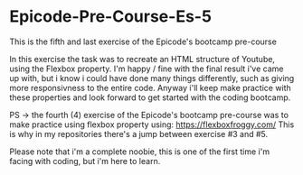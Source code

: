 # Epicode-Pre-Course-Es-5
 This is the fifth and last exercise of the Epicode's bootcamp pre-course

In this exercise the task was to recreate an HTML structure of Youtube, using the Flexbox property.
I'm happy / fine with the final result i've came up with, but i know i could have done many things differently, such as giving more responsivness to the entire code.
Anyway i'll keep make practice with these properties and look forward to get started with the coding bootcamp.

PS -> the fourth (4) exercise of the Epicode's bootcamp pre-course was to make practice using flexbox property using: https://flexboxfroggy.com/ 
This is why in my repositories there's a jump between exercise #3 and #5.

Please note that i'm a complete noobie, this is one of the first time i'm facing with coding, but i'm here to learn.

